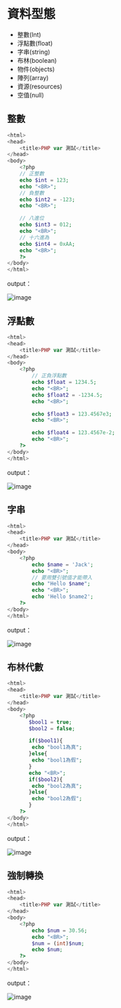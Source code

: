 # 資料型態

- 整數(Int)
- 浮點數(float)
- 字串(string)
- 布林(boolean)
- 物件(objects)
- 陣列(array)
- 資源(resources)
- 空值(null)

## 整數
```php
<html>
<head> 
    <title>PHP var 測試</title>
</head>
<body>
    <?php
    // 正整數
    echo $int = 123;
    echo "<BR>";
    // 負整數
    echo $int2 = -123;
    echo "<BR>";

    // 八進位
    echo $int3 = 012;
    echo "<BR>";
    // 十六進為
    echo $int4 = 0xAA;
    echo "<BR>";
    ?>
</body>
</html>
```

output：

![image](https://user-images.githubusercontent.com/55253641/173348450-4796c39b-eca6-4ee2-9e39-d8956536b395.png)


## 浮點數
```php
<html>
<head> 
    <title>PHP var 測試</title>
</head>
<body>
    <?php
        // 正負浮點數
        echo $float = 1234.5;
        echo "<BR>";
        echo $float2 = -1234.5;
        echo "<BR>";

        echo $float3 = 123.4567e3;
        echo "<BR>";

        echo $float4 = 123.4567e-2;
        echo "<BR>";
    ?>
</body>
</html>
```

output：

![image](https://user-images.githubusercontent.com/55253641/173350240-559cc6d6-847b-4fd4-b324-ea7aeebbc5a2.png)


## 字串


```php
<html>
<head> 
    <title>PHP var 測試</title>
</head>
<body>
    <?php
        echo $name = 'Jack';
        echo "<BR>";
        // 要用雙引號值才能帶入
        echo "Hello $name";
        echo "<BR>";
        echo 'Hello $name2';
    ?>
</body>
</html>
```
output：

![image](https://user-images.githubusercontent.com/55253641/173351077-8b4ec3dd-efe8-43a8-9db0-a774e6145088.png)

## 布林代數
```php
<html>
<head> 
    <title>PHP var 測試</title>
</head>
<body>
    <?php
       $bool1 = true;
       $bool2 = false;

       if($bool1){
        echo "bool1為真";
       }else{
        echo "bool1為假";
       }
       echo "<BR>";
       if($bool2){
        echo "bool2為真";
       }else{
        echo "bool2為假";
       }
    ?>
</body>
</html>
```

output：

![image](https://user-images.githubusercontent.com/55253641/173351655-ddc5f83f-41c5-4990-a345-b8f1378f55d9.png)

## 強制轉換

```php
<html>
<head> 
    <title>PHP var 測試</title>
</head>
<body>
    <?php
        echo $num = 30.56;
        echo "<BR>";
        $num = (int)$num;
        echo $num;
    ?>
</body>
</html>
```
output：

![image](https://user-images.githubusercontent.com/55253641/173357111-c9e98d03-f3e9-4c30-9d6f-bbb273b3d3f5.png)

